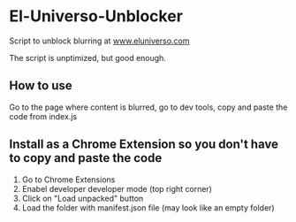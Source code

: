 # El-Universo-Unblocker

Script to unblock blurring at www.eluniverso.com

The script is unptimized, but good enough.

## How to use

Go to the page where content is blurred, go to dev tools, copy and paste the code from index.js

## Install as a Chrome Extension so you don't have to copy and paste the code

1. Go to Chrome Extensions
2. Enabel developer developer mode (top right corner)
3. Click on "Load unpacked" button
4. Load the folder with manifest.json file (may look like an empty folder)
